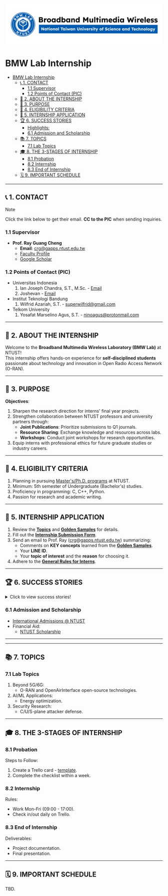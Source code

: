 ![BMW Lab NTUST Logo](https://github.com/bmw-ece-ntust/logo/raw/master/JPG/BMW_Lab-NTUST-Fullname.jpeg)

# BMW Lab Internship
- [BMW Lab Internship](#bmw-lab-internship)
  - [📞 1. CONTACT](#-1-contact)
    - [1.1 Supervisor](#11-supervisor)
    - [1.2 Points of Contact (PIC)](#12-points-of-contact-pic)
  - [🌟 2. ABOUT THE INTERNSHIP](#-2-about-the-internship)
  - [🎯 3. PURPOSE](#-3-purpose)
  - [👥 4. ELIGIBILITY CRITERIA](#-4-eligibility-criteria)
  - [📝 5. INTERNSHIP APPLICATION](#-5-internship-application)
  - [🏆 6. SUCCESS STORIES](#-6-success-stories)
    - [Highlights:](#highlights)
    - [6.1 Admission and Scholarship](#61-admission-and-scholarship)
  - [📚 7. TOPICS](#-7-topics)
    - [7.1 Lab Topics](#71-lab-topics)
  - [🎓 8. THE 3-STAGES OF INTERNSHIP](#-8-the-3-stages-of-internship)
    - [8.1 Probation](#81-probation)
    - [8.2 Internship](#82-internship)
    - [8.3 End of Internship](#83-end-of-internship)
  - [🗓️ 9. IMPORTANT SCHEDULE](#️-9-important-schedule)

---

## 📞 1. CONTACT
> [!NOTE]
> Click the link below to get their email. **CC to the PIC** when sending inquiries.

### 1.1 Supervisor
- **Prof. Ray Guang Cheng**
  - **Email**: [crg@gapps.ntust.edu.tw](mailto:crg@gapps.ntust.edu.tw)
  - [Faculty Profile](https://www.et.ntust.edu.tw/et/faculty.php?user=crg&lang=en)
  - [Google Scholar](https://scholar.google.com/citations?user=Lg3GlmYAAAAJ)

### 1.2 Points of Contact (PIC)
- Universitas Indonesia
    1. Ian Joseph Chandra, S.T., M.Sc. - [Email](mailto:d11202805@gapps.ntust.edu.tw)
    2. Joshevan - [Email](mailto:example@domain.com)
- Institut Teknologi Bandung
    1. Wilfrid Azariah, S.T. - superwilfrid@gmail.com
- Telkom University
    1.  Yosafat Marselino Agus, S.T. - ninoagus@protonmail.com

---

## 🌟 2. ABOUT THE INTERNSHIP
Welcome to the **Broadband Multimedia Wireless Laboratory (BMW Lab)** at NTUST!  
This internship offers hands-on experience for **self-disciplined students** passionate about technology and innovation in Open Radio Access Network (O-RAN).

---

## 🎯 3. PURPOSE
**Objectives**:
1. Sharpen the research direction for interns' final year projects.
2. Strengthen collaboration between NTUST professors and university partners through:
   - **Joint Publications**: Prioritize submissions to Q1 journals.
   - **Resource Sharing**: Exchange knowledge and resources across labs.
   - **Workshops**: Conduct joint workshops for research opportunities.
3. Equip interns with professional ethics for future graduate studies or industry careers.

---

## 👥 4. ELIGIBILITY CRITERIA
1. Planning in pursuing [Master's/Ph.D. programs](#61-admission-and-scholarship-ntust) at NTUST.
2. Minimum: 5th semester of Undergraduate (Bachelor's) studies.
3. Proficiency in programming: C, C++, Python.
4. Passion for research and academic writing.

---

## 📝 5. INTERNSHIP APPLICATION
1. Review the [**Topics**](#81-lab-topics) and [**Golden Samples**](#62-selection-criteria) for details.
2. Fill out the [**Internship Submission Form**](https://forms.gle/2GBf4AinKrHY4jyVA).
3. Send an email to Prof. Ray ([crg@gapps.ntust.edu.tw](mailto:crg@gapps.ntust.edu.tw)) summarizing:
   - Comments on **KEY concepts** learned from the [**Golden Samples**](#62-selection-criteria).
   - Your **LINE ID**.
   - Your **topic of interest** and the **reason** for choosing it.
4. Adhere to the [**General Rules for Interns**](#️-rules).

---

## 🏆 6. SUCCESS STORIES
<details>
<summary>Click to view success stories!</summary>

### Highlights:
- **Sep. 2023**: [Ian Joseph Chandra](https://www.linkedin.com/in/ian-joseph-chandra) received a Ph.D. scholarship at NTUST.
- **Jan. 2023**: Muhammad Luthfi earned an MS degree and now works at [Groundhog](https://www.ghtinc.com/tw/).
- **Aug. 2022**: Achmad Kripton Nugraha secured employment at Groundhog after graduating.

</details>

### 6.1 Admission and Scholarship
- [International Admissions @ NTUST](https://admissions.ntust.edu.tw/)
- Financial Aid:
  - [NTUST Scholarship](https://www.oia.ntust.edu.tw/p/412-1060-8929.php?Lang=en)


---
<!-- 
## 🚀 7. KEY HIGHLIGHTS
- Collaborate with global students and experts.
- Gain hands-on experience in cutting-edge research.
- Potential transition to MS or Ph.D. programs. -->

---

## 📚 7. TOPICS
### 7.1 Lab Topics
1. Beyond 5G/6G:
   - O-RAN and OpenAirInterface open-source technologies.
2. AI/ML Applications:
   - Energy optimization.
3. Security Research:
   - C/U/S-plane attacker defense.

---

## 🎓 8. THE 3-STAGES OF INTERNSHIP
### 8.1 Probation
Steps to Follow:
1. Create a Trello card - [template](https://trello.com/c/u9sGqbL3).
2. Complete the checklist within a week.

### 8.2 Internship
Rules:
- Work Mon-Fri (09:00 - 17:00).
- Check in/out daily on Trello.

### 8.3 End of Internship
Deliverables:
- Project documentation.
- Final presentation.

---

## 🗓️ 9. IMPORTANT SCHEDULE
TBD.
